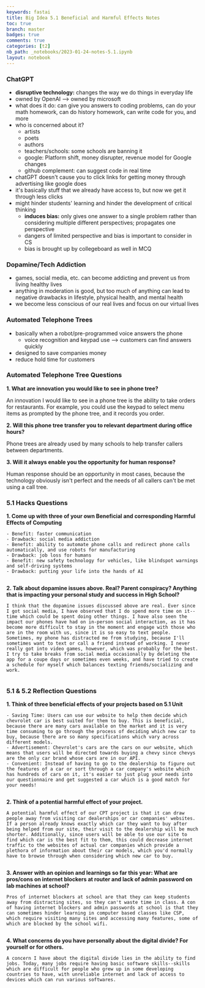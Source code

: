 ```yaml
---
keywords: fastai
title: Big Idea 5.1 Beneficial and Harmful Effects Notes
toc: true
branch: master
badges: true
comments: true
categories: [t2]
nb_path: _notebooks/2023-01-24-notes-5.1.ipynb
layout: notebook
---
```


<!--
#################################################
### THIS FILE WAS AUTOGENERATED! DO NOT EDIT! ###
#################################################
# file to edit: _notebooks/2023-01-24-notes-5.1.ipynb
-->

<div class="container" id="notebook-container">
        
<div class="cell border-box-sizing text_cell rendered"><div class="inner_cell">
<div class="text_cell_render border-box-sizing rendered_html">
<h3 id="ChatGPT">ChatGPT<a class="anchor-link" href="#ChatGPT"> </a></h3><ul>
<li><strong>disruptive technology:</strong> changes the way we do things in everyday life</li>
<li>owned by OpenAI --&gt; owned by microsoft</li>
<li>what does it do: can give you answers to coding problems, can do your math homework, can do history homework, can write code for you, and more</li>
<li>who is concerned about it?<ul>
<li>artists</li>
<li>poets</li>
<li>authors</li>
<li>teachers/schools: some schools are banning it</li>
<li>google: Platform shift, money disrupter, revenue model for Google changes</li>
<li>github complement: can suggest code in real time</li>
</ul>
</li>
<li>chatGPT doesn't cause you to click links for getting money through advertising like google does</li>
<li>it's basically stuff that we already have access to, but now we get it through less clicks</li>
<li>might hinder students' learning and hinder the development of critical thinking<ul>
<li><strong>induces bias:</strong> only gives one answer to a single problem rather than considering multiple different perspectives; propagates one perspective</li>
<li>dangers of limited perspective and bias is important to consider in CS</li>
<li>bias is brought up by collegeboard as well in MCQ</li>
</ul>
</li>
</ul>

</div>
</div>
</div>
<div class="cell border-box-sizing text_cell rendered"><div class="inner_cell">
<div class="text_cell_render border-box-sizing rendered_html">
<h3 id="Dopamine/Tech-Addiction">Dopamine/Tech Addiction<a class="anchor-link" href="#Dopamine/Tech-Addiction"> </a></h3><ul>
<li>games, social media, etc. can become addicting and prevent us from living healthy lives</li>
<li>anything in moderation is good, but too much of anything can lead to negative drawbacks in lifestyle, physical health, and mental health</li>
<li>we become less conscious of our real lives and focus on our virtual lives</li>
</ul>

</div>
</div>
</div>
<div class="cell border-box-sizing text_cell rendered"><div class="inner_cell">
<div class="text_cell_render border-box-sizing rendered_html">
<h3 id="Automated-Telephone-Trees">Automated Telephone Trees<a class="anchor-link" href="#Automated-Telephone-Trees"> </a></h3><ul>
<li>basically when a robot/pre-programmed voice answers the phone<ul>
<li>voice recognition and keypad use --&gt; customers can find answers quickly</li>
</ul>
</li>
<li>designed to save companies money</li>
<li>reduce hold time for customers</li>
</ul>
<h3 id="Automated-Telephone-Tree-Questions">Automated Telephone Tree Questions<a class="anchor-link" href="#Automated-Telephone-Tree-Questions"> </a></h3><p><strong>1. What are innovation you would like to see in phone tree?</strong></p>
<p>An innovation I would like to see in a phone tree is the ability to take orders for restaurants. For example, you could use the keypad to select menu items as prompted by the phone tree, and it records you order.</p>
<p><strong>2. Will this phone tree transfer you to relevant department during office hours?</strong></p>
<p>Phone trees are already used by many schools to help transfer callers between departments.</p>
<p><strong>3. Will it always enable you the opportunity for human response?</strong></p>
<p>Human response should be an opportunity in most cases, because the technology obviously isn't perfect and the needs of all callers can't be met using a call tree.</p>

</div>
</div>
</div>
<div class="cell border-box-sizing text_cell rendered"><div class="inner_cell">
<div class="text_cell_render border-box-sizing rendered_html">
<h3 id="5.1-Hacks-Questions">5.1 Hacks Questions<a class="anchor-link" href="#5.1-Hacks-Questions"> </a></h3><p><strong>1. Come up with three of your own Beneficial and corresponding Harmful Effects of Computing</strong></p>

<pre><code>- Benefit: faster communication
- Drawback: social media addiction
- Benefit: ability to automate phone calls and redirect phone calls automatically, and use robots for manufacturing
- Drawback: job loss for humans
- Benefit: new safety technology for vehicles, like blindspot warnings and self-driving systems
- Drawback: putting your life into the hands of AI

</code></pre>
<p><strong>2. Talk about dopamine issues above. Real? Parent conspiracy? Anything that is impacting your personal study and success in High School?</strong></p>

<pre><code>I think that the dopamine issues discussed above are real. Ever since I got social media, I have observed that I do spend more time on it--time which could be spent doing other things. I have also seen the impact our phones have had on in-person social interaction, as it has become more difficult to stay in the moment and engage with those who are in the room with us, since it is so easy to text people. Sometimes, my phone has distracted me from studying, because I'll sometimes want to text or call a friend instead of working. I never really got into video games, however, which was probably for the best. I try to take breaks from social media occasionally by deleting the app for a coupe days or sometimes even weeks, and have tried to create a schedule for myself which balances texting friends/socializing and work.

</code></pre>
<h3 id="5.1-&amp;-5.2-Reflection-Questions">5.1 &amp; 5.2 Reflection Questions<a class="anchor-link" href="#5.1-&amp;-5.2-Reflection-Questions"> </a></h3><p><strong>1. Think of three beneficial effects of your projects based on 5.1 Unit</strong></p>

<pre><code>- Saving Time: Users can use our website to help them decide which chevrolet car is best suited for them to buy. This is beneficial, because there are many cars available on the market and it is very time consuming to go through the process of deciding which new car to buy, because there are so many specifications which vary across different models.
- Advertisement: Chevrolet's cars are the cars on our website, which means that users will be directed towards buying a chevy since chevys are the only car brand whose cars are in our API.
- Convenient: Instead of having to go to the dealership to figure out the features of a car or sort through a car company's website which has hundreds of cars on it, it's easier to just plug your needs into our questionnaire and get suggested a car which is a good match for your needs!

</code></pre>
<p><strong>2. Think of a potential harmful effect of your project.</strong></p>

<pre><code>A potential harmful effect of our CPT project is that it can draw people away from visiting car dealerships or car companies' websites. If a person already knows exactly which car they want to buy after being helped from our site, their visit to the dealership will be much shorter. Additionally, since users will be able to use our site to find which car is the best fit to them, this could decrease internet traffic to the websites of actual car companies which provide a plethora of information about their car models, which you'd normally have to browse through when considering which new car to buy.

</code></pre>
<p><strong>3. Answer with an opinion and learnings so far this year:  What are pros/cons on internet blockers at router and lack of admin password on lab machines at school?</strong></p>

<pre><code>Pros of internet blockers at school are that they can keep students away from distracting sites, so they can't waste time in class. A con of having internet blockers and admin passwords at school is that they can sometimes hinder learning in computer based classes like CSP, which require visiting many sites and accessing many features, some of which are blocked by the school wifi.

</code></pre>
<p><strong>4. What concerns do you have personally about the digital divide?  For yourself or for others.</strong></p>

<pre><code>A concern I have about the digital divide lies in the ability to find jobs. Today, many jobs require having basic software skills--skills which are difficult for people who grew up in some developing countries to have, with unreliable internet and lack of access to devices which can run various softwares.</code></pre>

</div>
</div>
</div>
</div>
 

